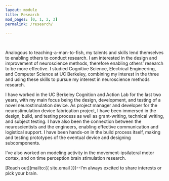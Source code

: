 ```yaml
---
layout: module
title: Research
mod_pages: [0, 1, 2, 3]
permalink: /research/

---
```

<!--#### I'm a data-focused researcher, designer, and developer.-->
<br>

Analogous to teaching-a-man-to-fish, my talents and skills lend themselves to enabling others to conduct research. I am interested in the design and improvement of neuroscience methods, therefore enabling others’ research to be more effective. I studied Cognitive Science, Electrical Engineering, and Computer Science at UC Berkeley, combining my interest in the three and using these skills to pursue my interest in neuroscience methods research.

I have worked in the UC Berkeley Cognition and Action Lab for the last two years, with my main focus being the design, development, and testing of a novel neurostimulation device. As project manager and developer for the neurostimulation device fabrication project, I have been immersed in the design, build, and testing process as well as grant-writing, technical writing, and subject testing. I have also been the connection between the neuroscientists and the engineers, enabling effective communication and logistical support. I have been hands-on in the build process itself, making and testing prototypes of the eventual device and designing subcomponents.

I’ve also worked on modeling activity in the movement-ipsilateral motor cortex, and on time perception brain stimulation research.

[Reach out](mailto:{{ site.email }})--I’m always excited to share interests or pick your brain.
